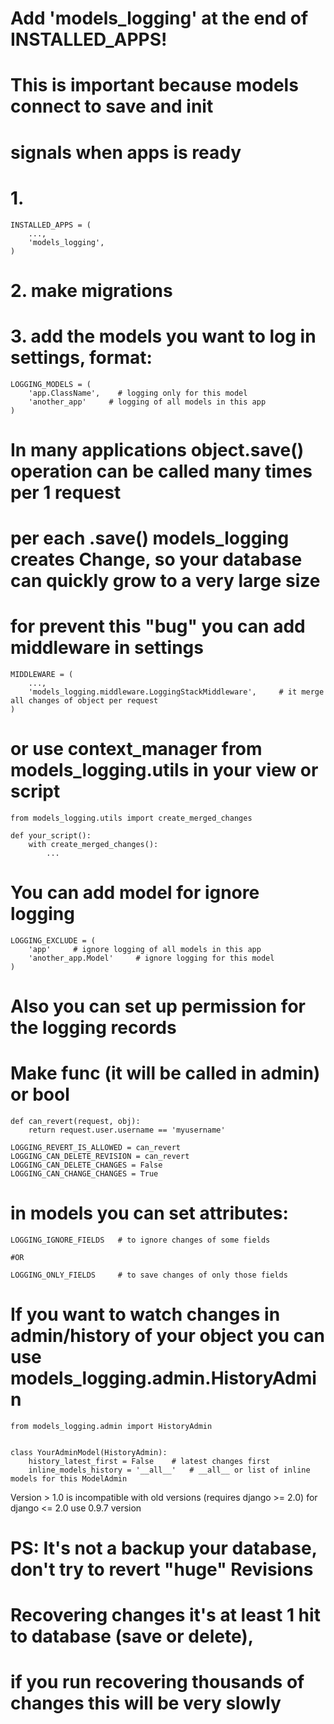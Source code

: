 # Add 'models_logging' at the end of INSTALLED_APPS!
# This is important because models connect to save and init
# signals when apps is ready

# 1.
```
INSTALLED_APPS = (
    ...,
    'models_logging',
)
```

# 2. make migrations

# 3. add the models you want to log in settings, format:

```
LOGGING_MODELS = (
    'app.ClassName',    # logging only for this model
    'another_app'     # logging of all models in this app
)
```

# In many applications object.save() operation can be called many times per 1 request
# per each .save() models_logging creates Change, so your database can quickly grow to a very large size
# for prevent this "bug" you can add middleware in settings
```
MIDDLEWARE = (
    ...,
    'models_logging.middleware.LoggingStackMiddleware',     # it merge all changes of object per request
)
```

# or use context_manager from models_logging.utils in your view or script
```
from models_logging.utils import create_merged_changes

def your_script():
    with create_merged_changes():
        ...
```


# You can add model for ignore logging
```
LOGGING_EXCLUDE = (
    'app'     # ignore logging of all models in this app
    'another_app.Model'     # ignore logging for this model
)
```


# Also you can set up permission for the logging records
# Make func (it will be called in admin) or bool
```
def can_revert(request, obj):
    return request.user.username == 'myusername'

LOGGING_REVERT_IS_ALLOWED = can_revert
LOGGING_CAN_DELETE_REVISION = can_revert
LOGGING_CAN_DELETE_CHANGES = False
LOGGING_CAN_CHANGE_CHANGES = True
```

# in models you can set attributes:
```
LOGGING_IGNORE_FIELDS   # to ignore changes of some fields

#OR

LOGGING_ONLY_FIELDS     # to save changes of only those fields 
```
 
 
# If you want to watch changes in admin/history of your object you can use models_logging.admin.HistoryAdmin

```
from models_logging.admin import HistoryAdmin


class YourAdminModel(HistoryAdmin):
    history_latest_first = False    # latest changes first
    inline_models_history = '__all__'   # __all__ or list of inline models for this ModelAdmin

```


Version > 1.0 is incompatible with old versions (requires django >= 2.0)
for django <= 2.0 use 0.9.7 version
 


# PS: It's not a backup your database, don't try to revert "huge" Revisions
# Recovering changes it's at least 1 hit to database (save or delete),
# if you run recovering thousands of changes this will be very slowly